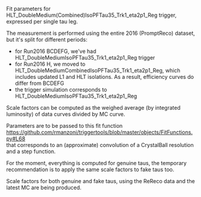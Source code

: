Fit parameters for HLT_DoubleMedium(Combined)IsoPFTau35_Trk1_eta2p1_Reg trigger, expressed per single tau leg.  

The measurement is performed using the entire 2016 (PromptReco) dataset, but it's split for different periods:
- for Run2016 BCDEFG, we've had HLT_DoubleMediumIsoPFTau35_Trk1_eta2p1_Reg trigger
- for Run2016 H, we moved to HLT_DoubleMediumCombinedIsoPFTau35_Trk1_eta2p1_Reg, which includes updated L1 and HLT isolations. As a result, efficiency curves do differ from BCDEFG
- the trigger simulation corresponds to HLT_DoubleMediumIsoPFTau35_Trk1_eta2p1_Reg

Scale factors can be computed as the weighed average (by integrated luminosity) of data curves divided by MC curve.  

Parameters are to be passed to this fit function  
https://github.com/rmanzoni/triggertools/blob/master/objects/FitFunctions.py#L68  
that corresponds to an (approximate) convolution of a CrystalBall resolution and a step function.  

For the moment, everything is computed for genuine taus, the temporary recommendation is to apply the same scale factors to fake taus too.  


Scale factors for both genuine and fake taus, using the ReReco data and the latest MC are being produced.
